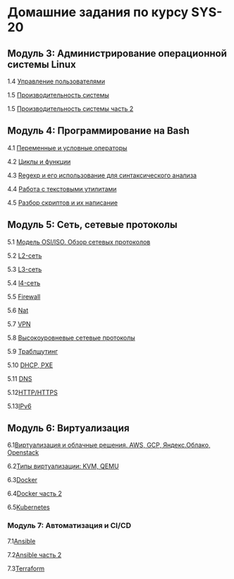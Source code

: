 # Домашние задания по курсу SYS-20

## Модуль 3: Администрирование операционной системы Linux

1.4 [Управление пользователями](3-04.md)

1.5 [Производительность системы](3-05.md)

1.5 [Производительность системы часть 2](3-06.md)

## Модуль 4: Программирование на Bash

4.1 [Переменные и условные операторы](4-01.md)

4.2 [Циклы и функции](4-02.md)

4.3 [Regexp и его использование для синтаксического анализа](4-03.md)

4.4 [Работа с текстовыми утилитами](4-04.md)

4.5 [Разбор скриптов и их написание](4-05.md)

## Модуль 5: Сеть, сетевые протоколы

5.1 [Модель OSI/ISO. Обзор сетевых протоколов](5-01.md)

5.2 [L2-сеть](5-02.md)

5.3 [L3-сеть](5-03.md)

5.4 [l4-сеть](5-04.md)

5.5 [Firewall](5-05.md)

5.6 [Nat](5-06.md)

5.7 [VPN](5-07.md)

5.8 [Высокоуровневые сетевые протоколы](5-08.md)

5.9 [Траблшутинг](5-09.md)

5.10 [DHCP, PXE](5-10.md)

5.11 [DNS](5-11.md)

5.12[HTTP/HTTPS](5-12.md)

5.13[IPv6](5-13.md)

## Модуль 6: Виртуализация

6.1[Виртуализация и облачные решения. AWS, GCP, Яндекс.Облако, Openstack](6-1.md)

6.2[Типы виртуализации: KVM, QEMU](6-2.md)

6.3[Docker](6-3.md)

6.4[Docker часть 2](6-4.md)

6.5[Kubernetes](6-5.md)

### Модуль 7: Автоматизация и CI/СD

7.1[Ansible](7-1.md)

7.2[Ansible часть 2](7-1_2.md)

7.3[Terraform](7-2.md)
